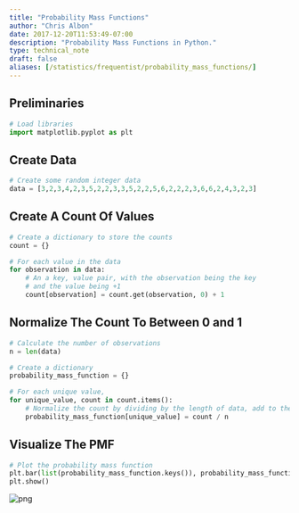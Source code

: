 ```yaml
---
title: "Probability Mass Functions"
author: "Chris Albon"
date: 2017-12-20T11:53:49-07:00
description: "Probability Mass Functions in Python."
type: technical_note
draft: false
aliases: [/statistics/frequentist/probability_mass_functions/]
---
```

## Preliminaries


```python
# Load libraries
import matplotlib.pyplot as plt
```

## Create Data


```python
# Create some random integer data
data = [3,2,3,4,2,3,5,2,2,3,3,5,2,2,5,6,2,2,2,3,6,6,2,4,3,2,3]
```

## Create A Count Of Values


```python
# Create a dictionary to store the counts
count = {}

# For each value in the data
for observation in data:
    # An a key, value pair, with the observation being the key
    # and the value being +1
    count[observation] = count.get(observation, 0) + 1
```

## Normalize The Count To Between 0 and 1


```python
# Calculate the number of observations
n = len(data)

# Create a dictionary
probability_mass_function = {}

# For each unique value,
for unique_value, count in count.items():
    # Normalize the count by dividing by the length of data, add to the PMC dictionary
    probability_mass_function[unique_value] = count / n
```

## Visualize The PMF


```python
# Plot the probability mass function
plt.bar(list(probability_mass_function.keys()), probability_mass_function.values(), color='g')
plt.show()
```


![png](probability_mass_functions_10_0.png)

